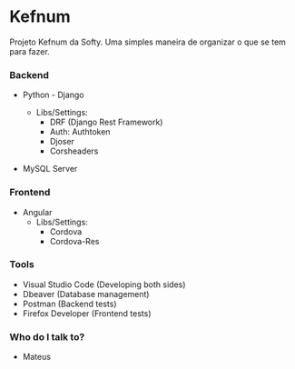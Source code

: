 # Kefnum #

Projeto Kefnum da Softy. Uma simples maneira de organizar o que se tem para fazer.

### Backend ###

* Python - Django
    - Libs/Settings:
        - DRF (Django Rest Framework)
        - Auth: Authtoken
        - Djoser
        - Corsheaders
    
* MySQL Server

### Frontend ###

* Angular
    - Libs/Settings:
        - Cordova
        - Cordova-Res

### Tools ###

* Visual Studio Code (Developing both sides)
* Dbeaver (Database management)
* Postman (Backend tests)
* Firefox Developer (Frontend tests)

### Who do I talk to? ###

* Mateus